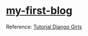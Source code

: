 # [my-first-blog](http://ricardolv.pythonanywhere.com/)


Reference: [Tutorial Django Girls](http://tutorial.djangogirls.org/)
